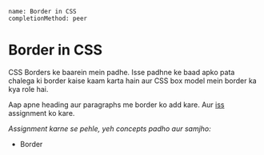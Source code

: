 ```ngMeta
name: Border in CSS
completionMethod: peer
```

# Border in CSS

CSS Borders ke baarein mein padhe. Isse padhne ke baad apko pata chalega ki border kaise kaam karta hain aur CSS box model mein border ka kya role hai.

Aap apne heading aur paragraphs me border ko add kare. Aur [iss](https://abhishekgupta92.github.io/equality5) assignment ko kare.

_Assignment karne se pehle, yeh concepts padho aur samjho:_

- Border
